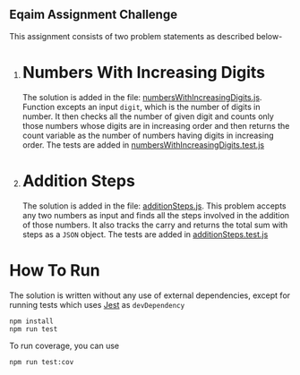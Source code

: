 ## Eqaim Assignment Challenge

This assignment consists of two problem statements as described below-

1. # Numbers With Increasing Digits

   The solution is added in the file: [numbersWithIncreasingDigits.js](./src\codingChallanges\numbersWithIncreasingDigits.js).
   Function excepts an input `digit`, which is the number of digits in number. It then checks all the number of given digit and counts only those numbers whose digits are in increasing order and then returns the count variable as the number of numbers having digits in increasing order. The tests are added in [numbersWithIncreasingDigits.test.js](./src\codingChallanges__tests__\numbersWithIncreasingDigits.test.js)

2. # Addition Steps
   The solution is added in the file: [additionSteps.js](./src\codingChallanges\additionSteps.js).
   This problem accepts any two numbers as input and finds all the steps involved in the addition of those numbers. It also tracks the carry and returns the total sum with steps as a `JSON` object. The tests are added in [additionSteps.test.js](./src\codingChallanges__tests__\additionSteps.test.js)

# How To Run

The solution is written without any use of external dependencies, except for running tests which uses [Jest](https://github.com/facebook/jest) as `devDependency`

```
npm install
npm run test
```

To run coverage, you can use

```
npm run test:cov
```
